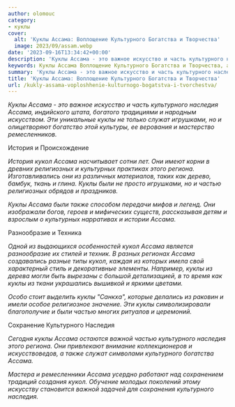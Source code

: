 ```yaml
---
author: olomouc
category:
- куклы
cover:
  alt: 'Куклы Ассама: Воплощение Культурного Богатства и Творчества'
  image: 2023/09/assam.webp
date: '2023-09-16T13:34:42+00:00'
description: 'Куклы Ассама - это важное искусство и часть культурного наследия Ассама, индийского штата, богатого традициями и народным искусством. Эти уникальные...'
keywords: Куклы Ассама Воплощение Культурного Богатства и Творчества, ассама, куклы, культурного, наследия, кукол, частью, служат, игрушками, история, религиозных, культурных, региона, также, разнообразие, важной
summary: 'Куклы Ассама - это важное искусство и часть культурного наследия Ассама, индийского штата, богатого традициями и народным искусством. Эти уникальные...'
title: 'Куклы Ассама: Воплощение Культурного Богатства и Творчества'
url: /kukly-assama-voploshhenie-kulturnogo-bogatstva-i-tvorchestva/
---
```


_Куклы Ассама \- это важное искусство и часть культурного наследия Ассама, индийского штата, богатого традициями и народным искусством. Эти уникальные куклы не только служат игрушками, но и олицетворяют богатство этой культуры, ее верования и мастерство ремесленников._

История и Происхождение

_История кукол Ассама насчитывает сотни лет. Они имеют корни в древних религиозных и культурных практиках этого региона. Изготавливались они из различных материалов, таких как дерево, бамбук, ткань и глина. Куклы были не просто игрушками, но и частью религиозных обрядов и праздников._

_Куклы Ассама были также способом передачи мифов и легенд. Они изображали богов, героев и мифических существ, рассказывая детям и взрослым о культурных нарративах и истории Ассама._

Разнообразие и Техника

_Одной из выдающихся особенностей кукол Ассама является разнообразие их стилей и техник. В разных регионах Ассама создавались разные типы кукол, каждая из которых имела свой характерный стиль и декоративные элементы. Например, куклы из дерева могли быть вырезаны с большой детализацией, в то время как куклы из ткани украшались вышивкой и яркими цветами._

_Особо стоит выделить куклы "Санкха", которые делались из раковин и имели особое религиозное значение. Эти куклы символизировали благополучие и были частью многих ритуалов и церемоний._

Сохранение Культурного Наследия

_Сегодня куклы Ассама остаются важной частью культурного наследия этого региона. Они привлекают внимание коллекционеров и искусствоведов, а также служат символами культурного богатства Ассама._

_Мастера и ремесленники Ассама усердно работают над сохранением традиций создания кукол. Обучение молодых поколений этому искусству становится важной задачей для сохранения культурного наследия._